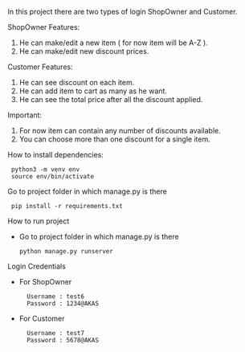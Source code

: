 
In this project there are two types of login ShopOwner and Customer.

ShopOwner Features: 
1. He can make/edit a new item ( for now item will be A-Z ).
2. He can make/edit new discount prices.

Customer Features:
1. He can see discount on each item.
2. He can add item to cart as many as he want.
3. He can see the total price after all the discount applied.

Important:
1. For now item can contain any number of discounts available.
2. You can choose more than one discount for a single item.


How to install dependencies:

     python3 -m venv env
     source env/bin/activate

Go to project folder in which manage.py is there

     pip install -r requirements.txt

How to run project
- Go to project folder in which manage.py is there
  
      python manage.py runserver


Login Credentials
-   For ShopOwner

          Username : test6
          Password : 1234@AKAS
-   For Customer

          Username : test7
          Password : 5678@AKAS



  
